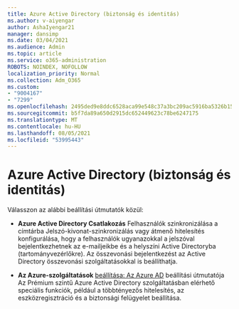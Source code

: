 ```yaml
---
title: Azure Active Directory (biztonság és identitás)
ms.author: v-aiyengar
author: AshaIyengar21
manager: dansimp
ms.date: 03/04/2021
ms.audience: Admin
ms.topic: article
ms.service: o365-administration
ROBOTS: NOINDEX, NOFOLLOW
localization_priority: Normal
ms.collection: Adm_O365
ms.custom:
- "9004167"
- "7299"
ms.openlocfilehash: 2495ded9e8ddc6528aca99e548c37a3bc209ac5916ba5326b15c8ff4fab46ded
ms.sourcegitcommit: b5f7da89a650d2915dc652449623c78be6247175
ms.translationtype: MT
ms.contentlocale: hu-HU
ms.lasthandoff: 08/05/2021
ms.locfileid: "53995443"
---
```

# <a name="azure-active-directory-security-and-identity"></a>Azure Active Directory (biztonság és identitás)

Válasszon az alábbi beállítási útmutatók közül:

- **Azure Active Directory Csatlakozás** [](https://go.microsoft.com/fwlink/?linkid=2071310) Felhasználók szinkronizálása a címtárba Jelszó-kivonat-szinkronizálás vagy átmenő hitelesítés konfigurálása, hogy a felhasználók ugyanazokkal a jelszóval bejelentkezhetnek az e-mailjeikbe és a helyszíni Active Directoryba (tartományvezérlőkre). Az összevonási bejelentkezést az Active Directory összevonási szolgáltatásokkal is beállíthatja.

- **Az Azure-szolgáltatások** [beállítása: Az Azure AD](https://go.microsoft.com/fwlink/?linkid=2134390) beállítási útmutatója Az Prémium szintű Azure Active Directory szolgáltatásban elérhető speciális funkciók, például a többtényezős hitelesítés, az eszközregisztráció és a biztonsági felügyelet beállítása.

